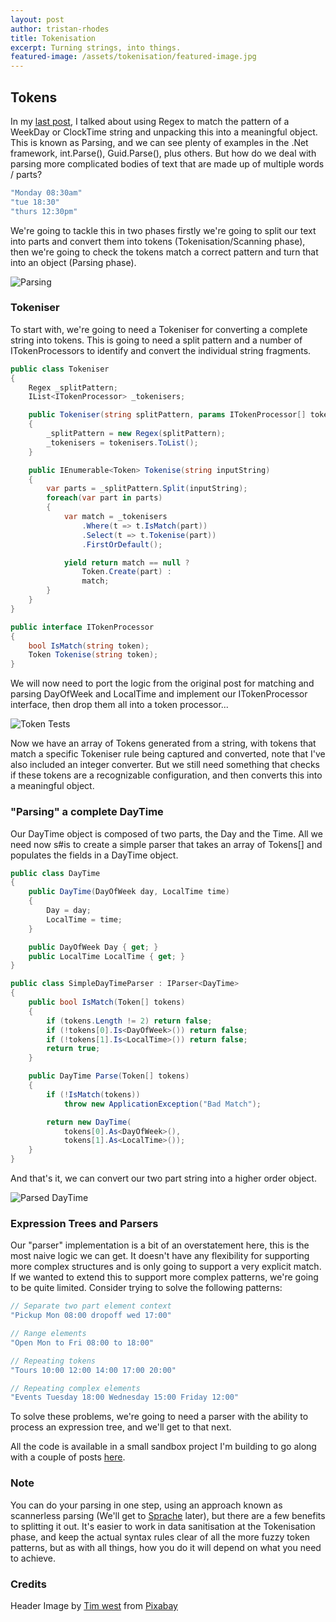 ```yaml
---
layout: post
author: tristan-rhodes
title: Tokenisation
excerpt: Turning strings, into things.
featured-image: /assets/tokenisation/featured-image.jpg
---
```

## Tokens

In my [last post](/2021/12/11/regex-redemption.html), I talked about using Regex to match the pattern of a WeekDay or ClockTime string and unpacking this into a meaningful object. This is known as Parsing, and we can see plenty of examples in the .Net framework, int.Parse(), Guid.Parse(), plus others. But how do we deal with parsing more complicated bodies of text that are made up of multiple words / parts?

```csharp
"Monday 08:30am"
"tue 18:30"
"thurs 12:30pm"
```

We're going to tackle this in two phases firstly we're going to split our text into parts and convert them into tokens (Tokenisation/Scanning phase), then we're going to check the tokens match a correct pattern and turn that into an object (Parsing phase).

![Parsing](/assets/tokenisation/ParsingProcess.png)

### Tokeniser
To start with, we're going to need a Tokeniser for converting a complete string into tokens. This is going to need a split pattern and a number of ITokenProcessors to identify and convert the individual string fragments.

```csharp
public class Tokeniser
{
    Regex _splitPattern;
    IList<ITokenProcessor> _tokenisers;

    public Tokeniser(string splitPattern, params ITokenProcessor[] tokenisers)
    {
        _splitPattern = new Regex(splitPattern);
        _tokenisers = tokenisers.ToList();
    }

    public IEnumerable<Token> Tokenise(string inputString)
    {
        var parts = _splitPattern.Split(inputString);
        foreach(var part in parts)
        {
            var match = _tokenisers
                .Where(t => t.IsMatch(part))
                .Select(t => t.Tokenise(part))
                .FirstOrDefault();

            yield return match == null ?
                Token.Create(part) :
                match;
        }
    }
}

public interface ITokenProcessor
{
    bool IsMatch(string token);
    Token Tokenise(string token);
}
```

We will now need to port the logic from the original post for matching and parsing DayOfWeek and LocalTime and implement our ITokenProcessor interface, then drop them all into a token processor...

![Token Tests](/assets/tokenisation/ConvertedTokensTest.PNG)

Now we have an array of Tokens generated from a string, with tokens that match a specific Tokeniser rule being captured and converted, note that I've also included an integer converter. But we still need something that checks if these tokens are a recognizable configuration, and then converts this into a meaningful object.

### "Parsing" a complete DayTime

Our DayTime object is composed of two parts, the Day and the Time. All we need now s#is to create a simple parser that takes an array of Tokens[] and populates the fields in a DayTime object.

```csharp
public class DayTime
{
    public DayTime(DayOfWeek day, LocalTime time)
    {
        Day = day;
        LocalTime = time;
    }

    public DayOfWeek Day { get; }
    public LocalTime LocalTime { get; }
}

public class SimpleDayTimeParser : IParser<DayTime>
{
    public bool IsMatch(Token[] tokens)
    {
        if (tokens.Length != 2) return false;
        if (!tokens[0].Is<DayOfWeek>()) return false;
        if (!tokens[1].Is<LocalTime>()) return false;
        return true;
    }

    public DayTime Parse(Token[] tokens)
    {
        if (!IsMatch(tokens))
            throw new ApplicationException("Bad Match");

        return new DayTime(
            tokens[0].As<DayOfWeek>(),
            tokens[1].As<LocalTime>());
    }
}
```

And that's it, we can convert our two part string into a higher order object.

![Parsed DayTime](/assets/tokenisation/ParsedDayTime.PNG)

### Expression Trees and Parsers
Our "parser" implementation is a bit of an overstatement here, this is the most naive logic we can get. It doesn't have any flexibility for supporting more complex structures and is only going to support a very explicit match. If we wanted to extend this to support more complex patterns, we're going to be quite limited. Consider trying to solve the following patterns:

```csharp
// Separate two part element context
"Pickup Mon 08:00 dropoff wed 17:00"

// Range elements
"Open Mon to Fri 08:00 to 18:00"

// Repeating tokens
"Tours 10:00 12:00 14:00 17:00 20:00"

// Repeating complex elements
"Events Tuesday 18:00 Wednesday 15:00 Friday 12:00"
```

To solve these problems, we're going to need a parser with the ability to process an expression tree, and we'll get to that next. 

All the code is available in a small sandbox project I'm building to go along with a couple of posts [here](https://github.com/TristanRhodes/TextProcessing).

### Note
You can do your parsing in one step, using an approach known as scannerless parsing (We'll get to [Sprache](https://github.com/sprache/Sprache) later), but there are a few benefits to splitting it out. It's easier to work in data sanitisation at the Tokenisation phase, and keep the actual syntax rules clear of all the more fuzzy token patterns, but as with all things, how you do it will depend on what you need to achieve.

### Credits

Header Image by <a href="https://pixabay.com/users/fantasycoins-1910023/?utm_source=link-attribution&amp;utm_medium=referral&amp;utm_campaign=image&amp;utm_content=1146135">Tim west</a> from <a href="https://pixabay.com/?utm_source=link-attribution&amp;utm_medium=referral&amp;utm_campaign=image&amp;utm_content=1146135">Pixabay</a>